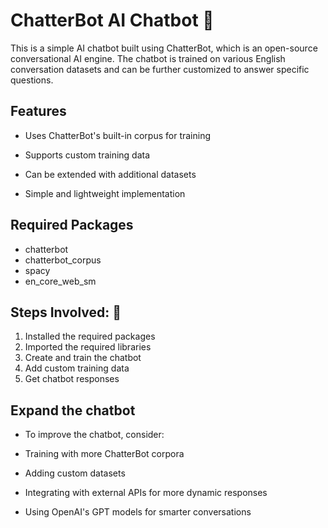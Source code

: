 # ChatterBot AI Chatbot :rocket:

This is a simple AI chatbot built using ChatterBot, which is an open-source conversational AI engine. The chatbot is trained on various English conversation datasets and can be further customized to answer specific questions. 

## Features

- Uses ChatterBot's built-in corpus for training

- Supports custom training data

- Can be extended with additional datasets

- Simple and lightweight implementation

## Required Packages

- chatterbot
- chatterbot_corpus
- spacy
- en_core_web_sm

## Steps Involved: :pushpin: 

1. Installed the required packages
2. Imported the required libraries
3. Create and train the chatbot
4. Add custom training data
5. Get chatbot responses

## Expand the chatbot

- To improve the chatbot, consider:

- Training with more ChatterBot corpora

- Adding custom datasets

- Integrating with external APIs for more dynamic responses

- Using OpenAI's GPT models for smarter conversations
